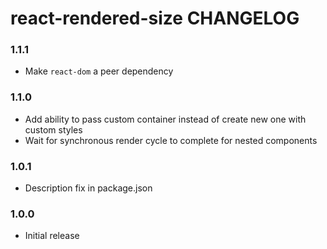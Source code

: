 # react-rendered-size CHANGELOG

### 1.1.1

- Make `react-dom` a peer dependency

### 1.1.0

- Add ability to pass custom container instead of create new one with custom styles
- Wait for synchronous render cycle to complete for nested components

### 1.0.1

- Description fix in package.json

### 1.0.0

- Initial release
